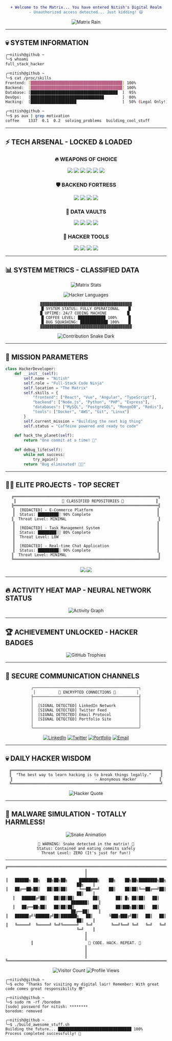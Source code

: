 
<div align="center">
  
```diff
+ Welcome to the Matrix... You have entered Nitish's Digital Realm
- Unauthorized access detected... Just kidding! 😄
```

![Matrix Rain](https://media.giphy.com/media/3o7qDSOvfaCO9b3MlO/giphy.gif)

</div>

---

## 💀 SYSTEM INFORMATION

<div align="left">

```bash
╭─nitish@github ~
╰─$ whoami
full_stack_hacker

╭─nitish@github ~
╰─$ cat /proc/skills
Frontend: [████████████████████████████████████████] 100%
Backend:  [████████████████████████████████████████] 100%
Database: [██████████████████████████████████████  ]  95%
DevOps:   [████████████████████████████████        ]  80%
Hacking:  [████████████████████                    ]  50% (Legal Only!)

╭─nitish@github ~
╰─$ ps aux | grep motivation
coffee    1337  0.1  0.2  solving_problems  building_cool_stuff
```

</div>

---

## ⚡ TECH ARSENAL - LOCKED & LOADED

<div align="center">

### 🔥 WEAPONS OF CHOICE

<img src="https://img.shields.io/badge/JavaScript-000000?style=for-the-badge&logo=javascript&logoColor=F7DF1E" />
<img src="https://img.shields.io/badge/TypeScript-000000?style=for-the-badge&logo=typescript&logoColor=3178C6" />
<img src="https://img.shields.io/badge/Python-000000?style=for-the-badge&logo=python&logoColor=3776AB" />
<img src="https://img.shields.io/badge/React-000000?style=for-the-badge&logo=react&logoColor=61DAFB" />
<img src="https://img.shields.io/badge/Vue.js-000000?style=for-the-badge&logo=vue.js&logoColor=4FC08D" />
<img src="https://img.shields.io/badge/Node.js-000000?style=for-the-badge&logo=node.js&logoColor=339933" />

### 🛡️ BACKEND FORTRESS

<img src="https://img.shields.io/badge/Express-000000?style=for-the-badge&logo=express&logoColor=FFFFFF" />
<img src="https://img.shields.io/badge/Django-000000?style=for-the-badge&logo=django&logoColor=092E20" />
<img src="https://img.shields.io/badge/Laravel-000000?style=for-the-badge&logo=laravel&logoColor=FF2D20" />
<img src="https://img.shields.io/badge/GraphQL-000000?style=for-the-badge&logo=graphql&logoColor=E10098" />

### 💾 DATA VAULTS

<img src="https://img.shields.io/badge/MySQL-000000?style=for-the-badge&logo=mysql&logoColor=4479A1" />
<img src="https://img.shields.io/badge/PostgreSQL-000000?style=for-the-badge&logo=postgresql&logoColor=336791" />
<img src="https://img.shields.io/badge/MongoDB-000000?style=for-the-badge&logo=mongodb&logoColor=47A248" />
<img src="https://img.shields.io/badge/Redis-000000?style=for-the-badge&logo=redis&logoColor=DC382D" />

### 🔧 HACKER TOOLS

<img src="https://img.shields.io/badge/Docker-000000?style=for-the-badge&logo=docker&logoColor=2496ED" />
<img src="https://img.shields.io/badge/Linux-000000?style=for-the-badge&logo=linux&logoColor=FCC624" />
<img src="https://img.shields.io/badge/Git-000000?style=for-the-badge&logo=git&logoColor=F05032" />
<img src="https://img.shields.io/badge/AWS-000000?style=for-the-badge&logo=amazonaws&logoColor=FF9900" />

</div>

---

## 📊 SYSTEM METRICS - CLASSIFIED DATA

<div align="center">

![Matrix Stats](https://github-readme-stats.vercel.app/api?username=thenitishmind&show_icons=true&theme=chartreuse-dark&hide_border=true&bg_color=000000&title_color=00FF41&text_color=00FF41&icon_color=00FF41&border_color=00FF41)

![Hacker Languages](https://github-readme-stats.vercel.app/api/top-langs/?username=thenitishmind&layout=compact&theme=chartreuse-dark&hide_border=true&bg_color=000000&title_color=00FF41&text_color=00FF41&border_color=00FF41)

</div>

<div align="center">

```
▓▓▓▓▓▓▓▓▓▓▓▓▓▓▓▓▓▓▓▓▓▓▓▓▓▓▓▓▓▓▓▓▓▓▓▓▓▓▓▓
█ SYSTEM STATUS: FULLY OPERATIONAL    █
█ UPTIME: 24/7 CODING MACHINE         █ 
█ COFFEE LEVEL: ████████████ 100%     █
█ BUG SQUASHING: ████████████ 100%    █
▓▓▓▓▓▓▓▓▓▓▓▓▓▓▓▓▓▓▓▓▓▓▓▓▓▓▓▓▓▓▓▓▓▓▓▓▓▓▓▓
```

![Contribution Snake Dark](https://raw.githubusercontent.com/thenitishmind/thenitishmind/output/github-contribution-grid-snake-dark.svg)

</div>

---

## 🎯 MISSION PARAMETERS

<div align="left">

```python
class HackerDeveloper:
    def __init__(self):
        self.name = "Nitish"
        self.role = "Full-Stack Code Ninja"
        self.location = "The Matrix"
        self.skills = {
            "frontend": ["React", "Vue", "Angular", "TypeScript"],
            "backend": ["Node.js", "Python", "PHP", "Express"],
            "databases": ["MySQL", "PostgreSQL", "MongoDB", "Redis"],
            "tools": ["Docker", "AWS", "Git", "Linux"]
        }
        self.current_mission = "Building the next big thing"
        self.status = "Caffeine powered and ready to code"
    
    def hack_the_planet(self):
        return "One commit at a time! 🚀"
    
    def debug_life(self):
        while not success:
            try_again()
        return "Bug eliminated! 🐛💥"
```

</div>

---

## 🏴‍☠️ ELITE PROJECTS - TOP SECRET

<div align="center">

```
╔═══════════════════════════════════════════════════════════════╗
║                    🚨 CLASSIFIED REPOSITORIES 🚨              ║
╠═══════════════════════════════════════════════════════════════╣
║  [REDACTED] - E-Commerce Platform                            ║
║  Status: █████████░ 90% Complete                             ║
║  Threat Level: MINIMAL                                        ║
║                                                              ║
║  [REDACTED] - Task Management System                         ║
║  Status: ████████░░ 80% Complete                             ║
║  Threat Level: LOW                                           ║
║                                                              ║
║  [REDACTED] - Real-time Chat Application                     ║
║  Status: █████████░ 90% Complete                             ║
║  Threat Level: MINIMAL                                        ║
╚═══════════════════════════════════════════════════════════════╝
```

<a href="https://github.com/thenitishmind/project1">
  <img align="center" src="https://github-readme-stats.vercel.app/api/pin/?username=thenitishmind&repo=project1&theme=chartreuse-dark&hide_border=true&bg_color=000000&title_color=00FF41&text_color=00FF41&icon_color=00FF41" />
</a>
<a href="https://github.com/thenitishmind/project2">
  <img align="center" src="https://github-readme-stats.vercel.app/api/pin/?username=thenitishmind&repo=project2&theme=chartreuse-dark&hide_border=true&bg_color=000000&title_color=00FF41&text_color=00FF41&icon_color=00FF41" />
</a>

</div>

---

## 🔥 ACTIVITY HEAT MAP - NEURAL NETWORK STATUS

<div align="center">

![Activity Graph](https://github-readme-activity-graph.vercel.app/graph?username=thenitishmind&theme=github-compact&bg_color=000000&color=00FF41&line=00FF00&point=39FF14&area_color=001100&title_color=00FF41&area=true&hide_border=false&custom_title=🔥%20NEURAL%20ACTIVITY%20DETECTED%20🔥)

</div>

---

## 🏆 ACHIEVEMENT UNLOCKED - HACKER BADGES

<div align="center">

![GitHub Trophies](https://github-profile-trophy.vercel.app/?username=thenitishmind&theme=matrix&no-frame=false&no-bg=false&margin-w=4&row=2&column=4)

</div>

---

## 📡 SECURE COMMUNICATION CHANNELS

<div align="center">

```
╭──────────────────────────────────────────────╮
│          🔐 ENCRYPTED CONNECTIONS 🔐         │
├──────────────────────────────────────────────┤
│                                              │
│  [SIGNAL DETECTED] LinkedIn Network          │
│  [SIGNAL DETECTED] Twitter Feed              │
│  [SIGNAL DETECTED] Email Protocol            │
│  [SIGNAL DETECTED] Portfolio Site            │
│                                              │
╰──────────────────────────────────────────────╯
```

[![LinkedIn](https://img.shields.io/badge/LinkedIn-000000?style=for-the-badge&logo=linkedin&logoColor=00FF41)](https://linkedin.com/in/yourprofile)
[![Twitter](https://img.shields.io/badge/Twitter-000000?style=for-the-badge&logo=twitter&logoColor=00FF41)](https://twitter.com/yourhandle)
[![Portfolio](https://img.shields.io/badge/Portfolio-000000?style=for-the-badge&logo=firefox&logoColor=00FF41)](https://yourportfolio.com)
[![Email](https://img.shields.io/badge/Gmail-000000?style=for-the-badge&logo=gmail&logoColor=00FF41)](mailto:your.email@example.com)

</div>

---

## 💀 DAILY HACKER WISDOM

<div align="center">

```
╔═════════════════════════════════════════════════════════════════╗
║  "The best way to learn hacking is to break things legally."    ║
║                                    - Anonymous Hacker          ║
╚═════════════════════════════════════════════════════════════════╝
```

![Hacker Quote](https://quotes-github-readme.vercel.app/api?type=horizontal&theme=dark&border=true)

</div>

---

## 🐍 MALWARE SIMULATION - TOTALLY HARMLESS!

<div align="center">

![Snake Animation](https://raw.githubusercontent.com/thenitishmind/thenitishmind/output/github-contribution-grid-snake-dark.svg)

```
🚨 WARNING: Snake detected in the matrix! 🚨
Status: Contained and eating commits safely
Threat Level: ZERO (It's just for fun!)
```

</div>

---

<div align="center">

```
╔═══════════════════════════════════════════════════════════════════════════════╗
║                                                                               ║
║   ██████╗ ██╗   ██╗██╗██╗     ████████╗    ██╗    ██╗██╗████████╗██╗  ██╗    ║
║   ██╔══██╗██║   ██║██║██║     ╚══██╔══╝    ██║    ██║██║╚══██╔══╝██║  ██║    ║
║   ██████╔╝██║   ██║██║██║        ██║       ██║ █╗ ██║██║   ██║   ███████║    ║
║   ██╔══██╗██║   ██║██║██║        ██║       ██║███╗██║██║   ██║   ██╔══██║    ║
║   ██████╔╝╚██████╔╝██║███████╗   ██║       ╚███╔███╔╝██║   ██║   ██║  ██║    ║
║   ╚═════╝  ╚═════╝ ╚═╝╚══════╝   ╚═╝        ╚══╝╚══╝ ╚═╝   ╚═╝   ╚═╝  ╚═╝    ║
║                                                                               ║
║                        🚀 CODE. HACK. REPEAT. 🚀                             ║
║                                                                               ║
╚═══════════════════════════════════════════════════════════════════════════════╝
```

![Visitor Count](https://komarev.com/ghpvc/?username=thenitishmind&color=brightgreen&style=for-the-badge&label=SYSTEMS+ACCESSED)
![Profile Views](https://hits.seeyoufarm.com/api/count/incr/badge.svg?url=https%3A%2F%2Fgithub.com%2Fthenitishmind&count_bg=%2300FF41&title_bg=%23000000&icon=github.svg&icon_color=%2300FF41&title=INFILTRATIONS&edge_flat=false)

</div>

```
╭─nitish@github ~
╰─$ echo "Thanks for visiting my digital lair! Remember: With great code comes great responsibility 😎"

╭─nitish@github ~
╰─$ sudo rm -rf /boredom
[sudo] password for nitish: ********
boredom: removed

╭─nitish@github ~
╰─$ ./build_awesome_stuff.sh
Building the future... ████████████████████████████████ 100%
Process completed successfully! 🎉
```
